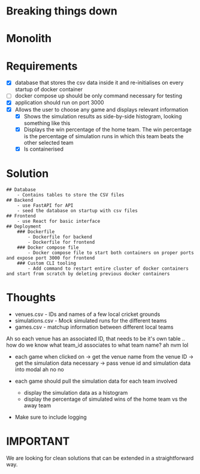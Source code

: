 # Breaking things down

# Monolith

# Requirements
- [x] database that stores the csv data inside it and re-initialises on every startup of docker container
- [ ] docker compose up should be only command necessary for testing
- [x] application should run on port 3000
- [x] Allows the user to choose any game and displays relevant information
    - [x] Shows the simulation results as side-by-side histogram, looking something like this
    - [x] Displays the win percentage of the home team. The win percentage is the percentage of simulation runs in which this team beats the other selected team
    - [x] Is containerised 

# Solution
    ## Database
        - Contains tables to store the CSV files
    ## Backend
        - use FastAPI for API
        - seed the database on startup with csv files
    ## Frontend
        - use React for basic interface
    ## Deployment 
        ### Dockerfile
            - Dockerfile for backend
            - Dockerfile for frontend
        ### Docker compose file
            - Docker compose file to start both containers on proper ports and expose port 3000 for frontend
        ### Custom CLI tooling
            - Add command to restart entire cluster of docker containers and start from scratch by deleting previous docker containers
# Thoughts

- venues.csv - IDs and names of a few local cricket grounds
- simulations.csv - Mock simulated runs for the different teams
- games.csv - matchup information between different local teams


Ah so each venue has an associated ID, that needs to be it's own table
.. how do we know what team_id associates to what team name? ah nvm lol


- each game when clicked on -> get the venue name from the venue ID -> get the simulation data necessary -> pass venue id and simulation data into modal
ah no no
- each game should pull the simulation data for each team involved
    - display the simulation data as a histogram
    - display the percentage of simulated wins of the home team vs the away team

- Make sure to include logging

# IMPORTANT
We are looking for clean solutions that can be extended in a straightforward way.